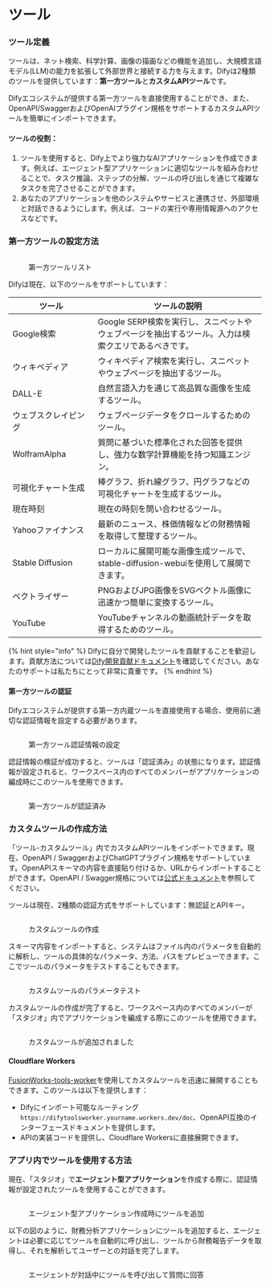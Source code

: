 # ツール

### ツール定義

ツールは、ネット検索、科学計算、画像の描画などの機能を追加し、大規模言語モデル(LLM)の能力を拡張して外部世界と接続する力を与えます。Difyは2種類のツールを提供しています：**第一方ツール**と**カスタムAPIツール**です。

Difyエコシステムが提供する第一方ツールを直接使用することができ、また、OpenAPI/SwaggerおよびOpenAIプラグイン規格をサポートするカスタムAPIツールを簡単にインポートできます。

#### ツールの役割：

1. ツールを使用すると、Dify上でより強力なAIアプリケーションを作成できます。例えば、エージェント型アプリケーションに適切なツールを組み合わせることで、タスク推論、ステップの分解、ツールの呼び出しを通じて複雑なタスクを完了させることができます。
2. あなたのアプリケーションを他のシステムやサービスと連携させ、外部環境と対話できるようにします。例えば、コードの実行や専用情報源へのアクセスなどです。

### 第一方ツールの設定方法

<figure><img src="../.gitbook/assets/image (131).png" alt=""><figcaption><p>第一方ツールリスト</p></figcaption></figure>

Difyは現在、以下のツールをサポートしています：

<table><thead><tr><th width="154">ツール</th><th>ツールの説明</th></tr></thead><tbody><tr><td>Google検索</td><td>Google SERP検索を実行し、スニペットやウェブページを抽出するツール。入力は検索クエリであるべきです。</td></tr><tr><td>ウィキペディア</td><td>ウィキペディア検索を実行し、スニペットやウェブページを抽出するツール。</td></tr><tr><td>DALL-E</td><td>自然言語入力を通じて高品質な画像を生成するツール。</td></tr><tr><td>ウェブスクレイピング</td><td>ウェブページデータをクロールするためのツール。</td></tr><tr><td>WolframAlpha</td><td>質問に基づいた標準化された回答を提供し、強力な数学計算機能を持つ知識エンジン。</td></tr><tr><td>可視化チャート生成</td><td>棒グラフ、折れ線グラフ、円グラフなどの可視化チャートを生成するツール。</td></tr><tr><td>現在時刻</td><td>現在の時刻を問い合わせるツール。</td></tr><tr><td>Yahooファイナンス</td><td>最新のニュース、株価情報などの財務情報を取得して整理するツール。</td></tr><tr><td>Stable Diffusion</td><td>ローカルに展開可能な画像生成ツールで、stable-diffusion-webuiを使用して展開できます。</td></tr><tr><td>ベクトライザー</td><td>PNGおよびJPG画像をSVGベクトル画像に迅速かつ簡単に変換するツール。</td></tr><tr><td>YouTube</td><td>YouTubeチャンネルの動画統計データを取得するためのツール。</td></tr></tbody></table>

{% hint style="info" %}
Difyに自分で開発したツールを貢献することを歓迎します。貢献方法については[Dify開発貢献ドキュメント](https://github.com/langgenius/fusionworks/blob/main/CONTRIBUTING.md)を確認してください。あなたのサポートは私たちにとって非常に貴重です。
{% endhint %}

#### 第一方ツールの認証

Difyエコシステムが提供する第一方内蔵ツールを直接使用する場合、使用前に適切な認証情報を設定する必要があります。

<figure><img src="../.gitbook/assets/image (134).png" alt=""><figcaption><p>第一方ツール認証情報の設定</p></figcaption></figure>

認証情報の検証が成功すると、ツールは「認証済み」の状態になります。認証情報が設定されると、ワークスペース内のすべてのメンバーがアプリケーションの編成時にこのツールを使用できます。

<figure><img src="../.gitbook/assets/image (136).png" alt=""><figcaption><p>第一方ツールが認証済み</p></figcaption></figure>

### カスタムツールの作成方法

「ツール-カスタムツール」内でカスタムAPIツールをインポートできます。現在、OpenAPI / SwaggerおよびChatGPTプラグイン規格をサポートしています。OpenAPIスキーマの内容を直接貼り付けるか、URLからインポートすることができます。OpenAPI / Swagger規格については[公式ドキュメント](https://swagger.io/specification/)を参照してください。

ツールは現在、2種類の認証方式をサポートしています：無認証とAPIキー。

<figure><img src="../.gitbook/assets/image (147).png" alt=""><figcaption><p>カスタムツールの作成</p></figcaption></figure>

スキーマ内容をインポートすると、システムはファイル内のパラメータを自動的に解析し、ツールの具体的なパラメータ、方法、パスをプレビューできます。ここでツールのパラメータをテストすることもできます。

<figure><img src="../.gitbook/assets/image (148).png" alt=""><figcaption><p>カスタムツールのパラメータテスト</p></figcaption></figure>

カスタムツールの作成が完了すると、ワークスペース内のすべてのメンバーが「スタジオ」内でアプリケーションを編成する際にこのツールを使用できます。

<figure><img src="../.gitbook/assets/image (150).png" alt=""><figcaption><p>カスタムツールが追加されました</p></figcaption></figure>

#### Cloudflare Workers

[FusionWorks-tools-worker](https://github.com/crazywoola/FusionWorks-tools-worker)を使用してカスタムツールを迅速に展開することもできます。このツールは以下を提供します：

* Difyにインポート可能なルーティング `https://difytoolsworker.yourname.workers.dev/doc`、OpenAPI互換のインターフェースドキュメントを提供します。
* APIの実装コードを提供し、Cloudflare Workersに直接展開できます。

### アプリ内でツールを使用する方法

現在、「スタジオ」で**エージェント型アプリケーション**を作成する際に、認証情報が設定されたツールを使用することができます。

<figure><img src="../.gitbook/assets/image (139).png" alt=""><figcaption><p>エージェント型アプリケーション作成時にツールを追加</p></figcaption></figure>

以下の図のように、財務分析アプリケーションにツールを追加すると、エージェントは必要に応じてツールを自動的に呼び出し、ツールから財務報告データを取得し、それを解析してユーザーとの対話を完了します。

<figure><img src="../.gitbook/assets/image (144).png" alt=""><figcaption><p>エージェントが対話中にツールを呼び出して質問に回答</p></figcaption></figure>